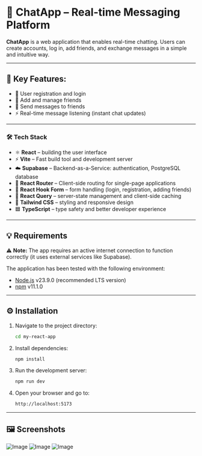 # 💬 ChatApp – Real-time Messaging Platform

**ChatApp** is a web application that enables real-time chatting. Users can
create accounts, log in, add friends, and exchange messages in a simple and
intuitive way.

---

## 🔧 Key Features:

-   🔐 User registration and login
-   👥 Add and manage friends
-   💬 Send messages to friends
-   ⚡ Real-time message listening (instant chat updates)

---

### 🛠️ Tech Stack

-   ⚛️ **React** – building the user interface
-   ⚡ **Vite** – Fast build tool and development server
-   ☁️ **Supabase** – Backend-as-a-Service: authentication, PostgreSQL database
-   🔄 **React Router** – Client-side routing for single-page applications
-   📝 **React Hook Form** – form handling (login, registration, adding friends)
-   📡 **React Query** – server-state management and client-side caching
-   🎨 **Tailwind CSS** – styling and responsive design
-   🟦 **TypeScript** – type safety and better developer experience

---

## 💡 Requirements

⚠️ **Note:** The app requires an active internet connection to function
correctly (it uses external services like Supabase).

The application has been tested with the following environment:

-   [Node.js](https://nodejs.org/) v23.9.0 (recommended LTS version)
-   [npm](https://www.npmjs.com/) v11.1.0

---

## ⚙️ Installation

1. Navigate to the project directory:

    ```bash
    cd my-react-app
    ```

2. Install dependencies:

    ```bash
    npm install
    ```

3. Run the development server:

    ```bash
    npm run dev
    ```

4. Open your browser and go to:

    ```bash
    http://localhost:5173
    ```

---

## 🖼️ Screenshots

![Image](https://github.com/user-attachments/assets/ff84de0d-78d8-44c4-97c1-0735ee2c21b2)
![Image](https://github.com/user-attachments/assets/d7cef676-71cb-4c79-b72b-71ecfa245ff7)
![Image](https://github.com/user-attachments/assets/f96f736c-c3f6-45ae-b134-84be5f71f3c1)
